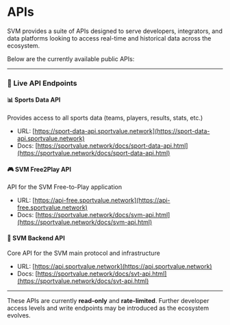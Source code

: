 # APIs

SVM provides a suite of APIs designed to serve developers, integrators, and data platforms looking to access real-time and historical data across the ecosystem.

Below are the currently available public APIs:

***

### 🔗 Live API Endpoints

#### 📊 Sports Data API

Provides access to all sports data (teams, players, results, stats, etc.)

* URL: [https://sport-data-api.sportvalue.network](https://sport-data-api.sportvalue.network)
* Docs: [https://sportvalue.network/docs/sport-data-api.html](https://sportvalue.network/docs/sport-data-api.html)

#### 🎮 SVM Free2Play API

API for the SVM Free-to-Play application

* URL: [https://api-free.sportvalue.network](https://api-free.sportvalue.network)
* Docs: [https://sportvalue.network/docs/svm-api.html](https://sportvalue.network/docs/svm-api.html)

#### 🔧 SVM Backend API

Core API for the SVM main protocol and infrastructure

* URL: [https://api.sportvalue.network](https://api.sportvalue.network)
* Docs: [https://sportvalue.network/docs/svt-api.html](https://sportvalue.network/docs/svt-api.html)

***

These APIs are currently **read-only** and **rate-limited**. Further developer access levels and write endpoints may be introduced as the ecosystem evolves.
